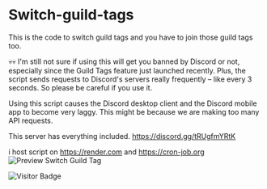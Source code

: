 ﻿# Switch-guild-tags

This is the code to switch guild tags and you have to join those guild tags too.

💀💀
I'm still not sure if using this will get you banned by Discord or not, especially since the Guild Tags feature just launched recently. Plus, the script sends requests to Discord's servers really frequently – like every 3 seconds. So please be careful if you use it.

Using this script causes the Discord desktop client and the Discord mobile app to become very laggy. This might be because we are making too many API requests.

This server has everything included.
https://discord.gg/tRUgfmYRtK

i host script on https://render.com and https://cron-job.org
![Preview Switch Guild Tag](asset/preview-Switch-guild-tag.gif)

![Visitor Badge](https://api.visitorbadge.io/api/VisitorHit?user=Nattapat2871&repo=Switch-guild-tags&countColor=%237B1E7A&style=flat-square&style=flat-square)
